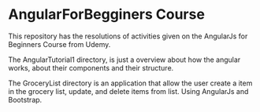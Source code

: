 # AngularForBegginers Course

This repository has the resolutions of activities given on the AngularJs for Beginners Course from Udemy.

The AngularTutorial1 directory, is just a overview about how the angular works, about their components and their structure.

The GroceryList directory is an application that allow the user create a item in the grocery list, update, and delete items from list. Using AngularJs and Bootstrap. 
